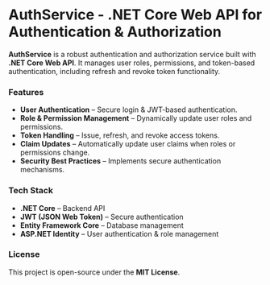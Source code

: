 # AuthService - .NET Core Web API for Authentication & Authorization  

**AuthService** is a robust authentication and authorization service built with **.NET Core Web API**. It manages user roles, permissions, and token-based authentication, including refresh and revoke token functionality.  

### Features  
- **User Authentication** – Secure login & JWT-based authentication.  
- **Role & Permission Management** – Dynamically update user roles and permissions.  
- **Token Handling** – Issue, refresh, and revoke access tokens.  
- **Claim Updates** – Automatically update user claims when roles or permissions change.  
- **Security Best Practices** – Implements secure authentication mechanisms.  

### Tech Stack  
- **.NET Core** – Backend API  
- **JWT (JSON Web Token)** – Secure authentication  
- **Entity Framework Core** – Database management  
- **ASP.NET Identity** – User authentication & role management  

### License  
This project is open-source under the **MIT License**.  